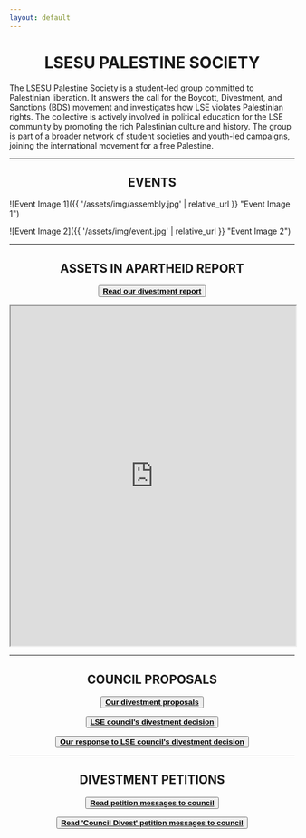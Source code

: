 ```yaml
---
layout: default
---
```


<h1 style="text-align: center;">LSESU PALESTINE SOCIETY</h1>

The LSESU Palestine Society is a student-led group committed to Palestinian liberation. It answers the call for the Boycott, Divestment, and Sanctions (BDS) movement and investigates how LSE violates Palestinian rights. The collective is actively involved in political education for the LSE community by promoting the rich Palestinian culture and history. The group is part of a broader network of student societies and youth-led campaigns, joining the international movement for a free Palestine.

---

<h2 style="text-align: center;">EVENTS</h2>

![Event Image 1]({{ '/assets/img/assembly.jpg' | relative_url }} "Event Image 1")

![Event Image 2]({{ '/assets/img/event.jpg' | relative_url }} "Event Image 2")

---

<h2 style="text-align: center;">ASSETS IN APARTHEID REPORT</h2>

<button style="display: block; margin: 0 auto;"><a href="https://lsepalestine.github.io/documents/LSESUPALESTINE-Assets-in-Apartheid-2024-Web.pdf" target="_blank"><strong style="color: black;">Read our divestment report</strong></a></button>

<iframe src="https://lsepalestine.github.io/documents/LSESUPALESTINE-Assets-in-Apartheid-2024-Web.pdf" width="100%" height="600px">
This browser does not support PDFs. Please download the PDF to view it: 
<a href="https://lsepalestine.github.io/documents/LSESUPALESTINE-Assets-in-Apartheid-2024-Web.pdf">Download PDF</a>.
</iframe>

---

<h2 style="text-align: center;">COUNCIL PROPOSALS</h2>

<button style="display: block; margin: 0 auto;"><a href="https://lsepalestine.github.io/documents/Divestment from Egregious Activities – Proposals for Council.pdf" target="_blank"><strong style="color: black;">Our divestment proposals</strong></a></button>

<button style="display: block; margin: 0 auto;"><a href="https://lsepalestine.github.io/documents/lse_council_response_to_calls_for_divestment_july24.pdf" target="_blank"><strong style="color: black;">LSE council's divestment decision</strong></a></button>

<button style="display: block; margin: 0 auto;"><a href="https://lsepalestine.github.io/documents/DivestmentResponse-Statement.pdf" target="_blank"><strong style="color: black;">Our response to LSE council's divestment decision</strong></a></button>

---

<h2 style="text-align: center;">DIVESTMENT PETITIONS</h2>

<button style="display: block; margin: 0 auto;"><a href="https://lsepalestine.github.io/documents/divestmentpetitions.pdf" target="_blank"><strong style="color: black;">Read petition messages to council</strong></a></button>

<button style="display: block; margin: 0 auto;"><a href="https://lsepalestine.github.io/documents/Messages to Council.pdf" target="_blank"><strong style="color: black;">Read 'Council Divest' petition messages to council</strong></a></button>

